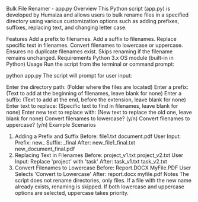 Bulk File Renamer - app.py
Overview
This Python script (app.py) is developed by Humaiza and allows users to bulk rename files in a specified directory using various customization options such as adding prefixes, suffixes, replacing text, and changing letter case.

Features
Add a prefix to filenames.
Add a suffix to filenames.
Replace specific text in filenames.
Convert filenames to lowercase or uppercase.
Ensures no duplicate filenames exist.
Skips renaming if the filename remains unchanged.
Requirements
Python 3.x
OS module (built-in in Python)
Usage
Run the script from the terminal or command prompt:

python app.py
The script will prompt for user input:

Enter the directory path: (Folder where the files are located)
Enter a prefix: (Text to add at the beginning of filenames, leave blank for none)
Enter a suffix: (Text to add at the end, before the extension, leave blank for none)
Enter text to replace: (Specific text to find in filenames, leave blank for none)
Enter new text to replace with: (New text to replace the old one, leave blank for none)
Convert filenames to lowercase? (y/n)
Convert filenames to uppercase? (y/n)
Example Scenarios
1. Adding a Prefix and Suffix
Before:
file1.txt
document.pdf
User Input:
Prefix: new_
Suffix: _final
After:
new_file1_final.txt
new_document_final.pdf
2. Replacing Text in Filenames
Before:
project_v1.txt
project_v2.txt
User Input:
Replace 'project' with 'task'
After:
task_v1.txt
task_v2.txt
3. Convert Filenames to Lowercase
Before:
Report.DOCX
MyFile.PDF
User Selects 'Convert to Lowercase'
After:
report.docx
myfile.pdf
Notes
The script does not rename directories, only files.
If a file with the new name already exists, renaming is skipped.
If both lowercase and uppercase options are selected, uppercase takes priority.